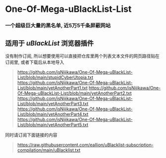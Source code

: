 # One-Of-Mega-uBlackList-List
### 一个超级巨大量的黑名单, 近5万5千条屏蔽网站
## 适用于 *uBlackList* 浏览器插件
没有制作订阅, 所以想要使用可以直接把仓库里两个列表文本文件的网页路径贴在订阅里, 或者下载后从本地导入
> https://github.com/isNijikawa/One-Of-Mega-uBlackList-List/blob/main/stupidCyberUtopia.txt
> https://github.com/isNijikawa/One-Of-Mega-uBlackList-List/blob/main/yetAnotherPart1.txt
> https://github.com/isNijikawa/One-Of-Mega-uBlackList-List/blob/main/yetAnotherPart2.txt
> https://github.com/isNijikawa/One-Of-Mega-uBlackList-List/blob/main/yetAnotherPart3.txt
> https://github.com/isNijikawa/One-Of-Mega-uBlackList-List/blob/main/yetAnotherPart4.txt
> https://github.com/isNijikawa/One-Of-Mega-uBlackList-List/blob/main/yetAnotherPart5.txt


同时请订阅下面链接的内容
> https://raw.githubusercontent.com/eallion/uBlacklist-subscription-compilation/main/uBlacklist.txt	
> 
